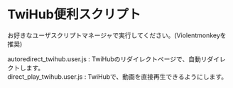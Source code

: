 # TwiHub便利スクリプト

お好きなユーザスクリプトマネージャで実行してください。(Violentmonkeyを推奨)  

autoredirect_twihub.user.js : TwiHubのリダイレクトページで、自動リダイレクトします。  
direct_play_twihub.user.js  : TwiHubで、動画を直接再生できるようにします。  
